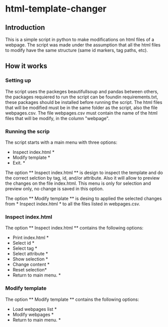# html-template-changer
## Introduction
This is a simple script in python to make modifications on html files of a webpage. The script was made under the assumption that all the html files to modify have the same structure (same id markers, tag paths, etc).

## How it works

### Setting up
The script uses the packeges beautifullsoup and pandas between others, the packages requiered to run the script can be foundin requirements.txt, these packages should be installed before running the script.
The html files that will be modified must be in the same folder as the script, also the file webpages.csv.
The file webpages.csv must contain the name of the html files that will be modify, in the column "webpage".

### Running the scrip
The script starts with a main menu with three options:

* Inspect index.html *
* Modify template *
*  Exit. *

The option ** Inspect index.html ** is design to inspect the template and do the correct selction by tag, id, and/or attribute. Also it will allow to preview the changes on the file index.html. This menu is only for selection and preview only, no change is saved in this option.

The option ** Modify template ** is desing to applied the selected changes from * Inspect index.html * to all the files listed in webpages.csv.

### Inspect index.html
The option ** Inspect index.html ** contains the following options:

* Print index.html *
* Select id *
* Select tag *
* Select attribute *
* Show selection *
* Change content *
* Reset selection*
* Return to main menu. *

### Modify template
The option ** Modify template ** contains the following options:

* Load webpages list *
* Modify webpages *
* Return to main menu. *
